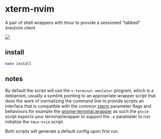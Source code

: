 # xterm-nvim

A pair of shell wrappers with tmux to provide a sessioned "tabbed" (neo)vim client

<img src="./screenshot1.png">


## install

```sh
make install
```


## notes

By default the script will use the `x-terminal-emulator` program, which is a debianism, usually a
symlink pointing to an appropriate wrapper script that does the work of normalizing the command line
to provide scripts an interface that is compatible with the common [xterm](https://manpages.debian.org/unstable/xterm/xterm.1.en.html)
parameter flags and behaviours for example the [gnome-terminal.wrapper](https://sources.debian.org/src/gnome-terminal/3.56.0-1/debian/gnome-terminal.wrapper/)
as such the `gnvim` script expects your terminal/wrapper to support the `-e` parameter to run
initialize the `tmux-nvim` script.

Both scripts will generate a default config upon first run.
